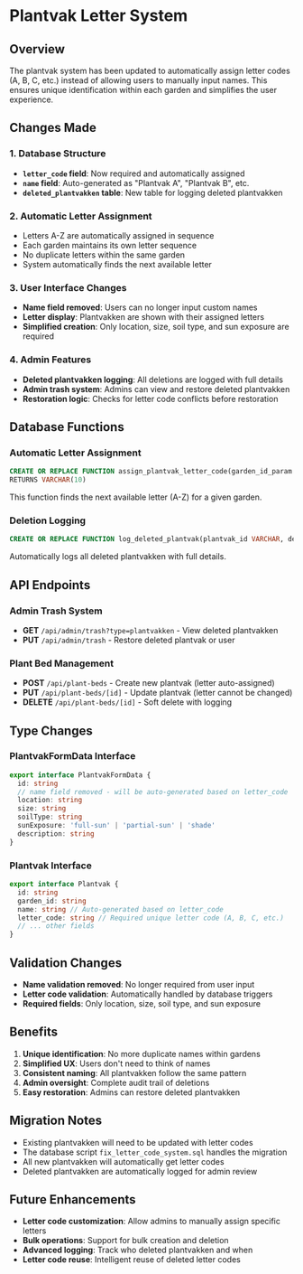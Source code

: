 # Plantvak Letter System

## Overview

The plantvak system has been updated to automatically assign letter codes (A, B, C, etc.) instead of allowing users to manually input names. This ensures unique identification within each garden and simplifies the user experience.

## Changes Made

### 1. Database Structure

- **`letter_code` field**: Now required and automatically assigned
- **`name` field**: Auto-generated as "Plantvak A", "Plantvak B", etc.
- **`deleted_plantvakken` table**: New table for logging deleted plantvakken

### 2. Automatic Letter Assignment

- Letters A-Z are automatically assigned in sequence
- Each garden maintains its own letter sequence
- No duplicate letters within the same garden
- System automatically finds the next available letter

### 3. User Interface Changes

- **Name field removed**: Users can no longer input custom names
- **Letter display**: Plantvakken are shown with their assigned letters
- **Simplified creation**: Only location, size, soil type, and sun exposure are required

### 4. Admin Features

- **Deleted plantvakken logging**: All deletions are logged with full details
- **Admin trash system**: Admins can view and restore deleted plantvakken
- **Restoration logic**: Checks for letter code conflicts before restoration

## Database Functions

### Automatic Letter Assignment

```sql
CREATE OR REPLACE FUNCTION assign_plantvak_letter_code(garden_id_param UUID)
RETURNS VARCHAR(10)
```

This function finds the next available letter (A-Z) for a given garden.

### Deletion Logging

```sql
CREATE OR REPLACE FUNCTION log_deleted_plantvak(plantvak_id VARCHAR, deleted_by_user UUID, reason TEXT)
```

Automatically logs all deleted plantvakken with full details.

## API Endpoints

### Admin Trash System

- **GET** `/api/admin/trash?type=plantvakken` - View deleted plantvakken
- **PUT** `/api/admin/trash` - Restore deleted plantvak or user

### Plant Bed Management

- **POST** `/api/plant-beds` - Create new plantvak (letter auto-assigned)
- **PUT** `/api/plant-beds/[id]` - Update plantvak (letter cannot be changed)
- **DELETE** `/api/plant-beds/[id]` - Soft delete with logging

## Type Changes

### PlantvakFormData Interface

```typescript
export interface PlantvakFormData {
  id: string
  // name field removed - will be auto-generated based on letter_code
  location: string
  size: string
  soilType: string
  sunExposure: 'full-sun' | 'partial-sun' | 'shade'
  description: string
}
```

### Plantvak Interface

```typescript
export interface Plantvak {
  id: string
  garden_id: string
  name: string // Auto-generated based on letter_code
  letter_code: string // Required unique letter code (A, B, C, etc.)
  // ... other fields
}
```

## Validation Changes

- **Name validation removed**: No longer required from user input
- **Letter code validation**: Automatically handled by database triggers
- **Required fields**: Only location, size, soil type, and sun exposure

## Benefits

1. **Unique identification**: No more duplicate names within gardens
2. **Simplified UX**: Users don't need to think of names
3. **Consistent naming**: All plantvakken follow the same pattern
4. **Admin oversight**: Complete audit trail of deletions
5. **Easy restoration**: Admins can restore deleted plantvakken

## Migration Notes

- Existing plantvakken will need to be updated with letter codes
- The database script `fix_letter_code_system.sql` handles the migration
- All new plantvakken will automatically get letter codes
- Deleted plantvakken are automatically logged for admin review

## Future Enhancements

- **Letter code customization**: Allow admins to manually assign specific letters
- **Bulk operations**: Support for bulk creation and deletion
- **Advanced logging**: Track who deleted plantvakken and when
- **Letter code reuse**: Intelligent reuse of deleted letter codes